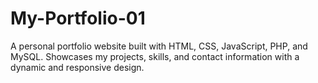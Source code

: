 # My-Portfolio-01
A personal portfolio website built with HTML, CSS, JavaScript, PHP, and MySQL. Showcases my projects, skills, and contact information with a dynamic and responsive design.
